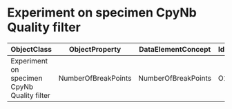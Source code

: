 # Experiment on specimen CpyNb Quality filter

| ObjectClass | ObjectProperty | DataElementConcept | IdDataElementConcept | DataElementConceptDefFR | DataElementConceptDefEN |
| ----------- | -------------- | ------------------ | -------------------- | ----------------------- | ----------------------- |
| Experiment on specimen CpyNb Quality filter | NumberOfBreakPoints | NumberOfBreakPoints | O14 |  | Calculated number of break points in genomic profile |